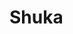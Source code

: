 # Shuka

<a href="https://discord.gg/4nTKnrs" target="_blank"><img src="https://discordapp.com/api/guilds/687342881803206656/embed.png?style=banner1" alt=""></a>

